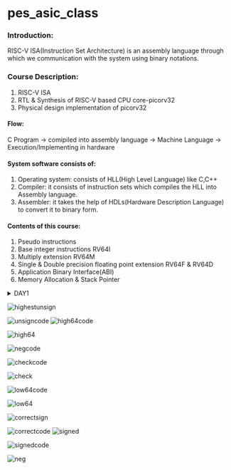 # pes_asic_class
### Introduction:

RISC-V ISA(Instruction Set Architecture) is an assembly language through which we communication with the system using binary notations.

### Course Description:

1. RISC-V ISA
2. RTL & Synthesis of RISC-V based CPU core-picorv32
3. Physical design implementation of picorv32

#### Flow:

C Program -> comipiled into assembly language -> Machine Language -> Execution/Implementing in hardware

#### System software consists of:
1) Operating system: consists of HLL(High Level Language) like C,C++
2) Compiler: it consists of instruction sets which compiles the HLL into Assembly language.
3) Assembler: it takes the help of HDLs(Hardware Description Language) to convert it to binary form. 


#### Contents of this course:
  1. Pseudo instructions
  2. Base integer instructions RV64I
  3. Multiply extension RV64M
  4. Single & Double precision floating point extension RV64F & RV64D
  5. Application Binary Interface(ABI)
  6. Memory Allocation & Stack Pointer

<details>

<summary>DAY1</summary>

Write a C program to calculate sum of numbers from 1 to n.

* **Compiling using C**

![lab1](https://github.com/NishitaNJ/pes_asic_class/assets/142140741/dc061fd3-aa77-43b7-a895-ec8ad269d913)

leafpad - It is a simple open source text editor fot Linux similar to Notepad in Windows

![sumncode](https://github.com/NishitaNJ/pes_asic_class/assets/142140741/da0e7ecf-0612-4790-b80f-cfb5616e346a)


* **Compile using RISC-V simulator**

`riscv64-unknown-elf-gcc -O1 -mabi=lp64 -march=rv64i -o sumn.o sumn.c`  
  -O1 : This is an optimization flag that tells the compiler to optimize the generated code for performance. -O1 flag is a moderate level of optimization. 

![lab2](https://github.com/NishitaNJ/pes_asic_class/assets/142140741/a172e2a2-2405-456f-8f67-1b23f2a474c2)

* **Optimization results when used -O1 optimization flag:**
![O1](https://github.com/NishitaNJ/pes_asic_class/assets/142140741/df255613-656e-4fbe-81cf-921391344ed1)

`riscv64-unknown-elf-gcc -Ofast -mabi=lp64 -march=rv64i -o sumn.o sumn.c`

  -Ofast : This is an optimization flag that specifies aggressive optimization settings for the generated code.
    
![Ofast](https://github.com/NishitaNJ/pes_asic_class/assets/142140741/d2996d6d-c839-433d-af08-252c7ecc510f)

* **Optimization results when used -Ofast optimization flag:**
![Ofast2](https://github.com/NishitaNJ/pes_asic_class/assets/142140741/ad7c893e-684a-4c38-83a6-3d23e7f02da3)


* **Spike simulation**

  *Spike is a RISC-V ISA (Instruction Set Architecture) simulator designed to simulate RISC-V processors at various privilege levels. It's often used for development, debugging, and testing of RISC-V software without requiring actual hardware.*

`spike pk sumn.o`

-> spike: This command is used to invoke the spike simulator.

  -> pk: The proxy kernel is a small, simple kernel that serves as an interface between user level software and the simulator.

![spike](https://github.com/NishitaNJ/pes_asic_class/assets/142140741/69bcb558-0c87-40a6-b072-8c6d00585288)

* **Debugging using Spike**

 *Debugging using Spike involves using the Spike simulator, along with GDB(GNU Debugger), to analyze and troubleshoot issues in RISC-V software*

 `spike -d pk sumn.o`
 
  -> -d : This flag enables the debug mode in Spike.
![debug](https://github.com/NishitaNJ/pes_asic_class/assets/142140741/4a2d1c24-3c99-4417-95f5-e697ee1fa4fb)


![debug2](https://github.com/NishitaNJ/pes_asic_class/assets/142140741/82dcd3ce-d026-40ac-bb54-fc85917bd691)

</details>





![highestunsign](https://github.com/NishitaNJ/pes_asic_class/assets/142140741/8d1aee5d-24fe-4d5e-8d05-b1f7d07697af)

![unsigncode](https://github.com/NishitaNJ/pes_asic_class/assets/142140741/2ec49af7-268a-46b2-9cd1-fabca10b5afc)
![high64code](https://github.com/NishitaNJ/pes_asic_class/assets/142140741/a4a0718f-57e0-4d8f-9960-30452289746b)

![high64](https://github.com/NishitaNJ/pes_asic_class/assets/142140741/36224727-516a-45df-92fc-911f6861aa2c)

![negcode](https://github.com/NishitaNJ/pes_asic_class/assets/142140741/6a59bcfa-9662-43f8-a3dc-d3a7cd0c9122)

![checkcode](https://github.com/NishitaNJ/pes_asic_class/assets/142140741/2d4bf0bb-7da8-4a4e-9a11-b528652fcfa9)

![check](https://github.com/NishitaNJ/pes_asic_class/assets/142140741/9944d42f-4fc2-48b9-8ee3-6faef3939b86)

![low64code](https://github.com/NishitaNJ/pes_asic_class/assets/142140741/a499670c-2651-486e-bac2-2d290694ec35)

![low64](https://github.com/NishitaNJ/pes_asic_class/assets/142140741/bd771093-a521-4b48-bcc2-98e7fdf0af7c)

![correctsign](https://github.com/NishitaNJ/pes_asic_class/assets/142140741/e36d8e8a-5351-485b-a3c3-c8faddaef8e0)

![correctcode](https://github.com/NishitaNJ/pes_asic_class/assets/142140741/f2782b40-cfd3-4659-850f-af0c91b6287f)
![signed](https://github.com/NishitaNJ/pes_asic_class/assets/142140741/16c3445e-c0e5-462d-af9e-736e60555415)

![signedcode](https://github.com/NishitaNJ/pes_asic_class/assets/142140741/4871e00a-533d-4e49-b24c-bb7c06ac876d)



![neg](https://github.com/NishitaNJ/pes_asic_class/assets/142140741/9a301dca-2686-4465-bbc3-abf877b5f80d)










